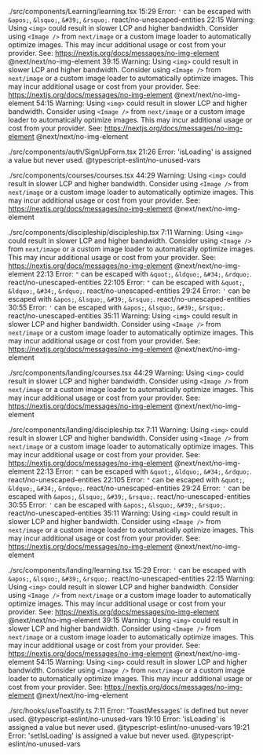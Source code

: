 ./src/components/Learning/learning.tsx
15:29 Error: `'` can be escaped with `&apos;`, `&lsquo;`, `&#39;`, `&rsquo;`. react/no-unescaped-entities
22:15 Warning: Using `<img>` could result in slower LCP and higher bandwidth. Consider using `<Image />` from `next/image` or a custom image loader to automatically optimize images. This may incur additional usage or cost from your provider. See: https://nextjs.org/docs/messages/no-img-element @next/next/no-img-element
39:15 Warning: Using `<img>` could result in slower LCP and higher bandwidth. Consider using `<Image />` from `next/image` or a custom image loader to automatically optimize images. This may incur additional usage or cost from your provider. See: https://nextjs.org/docs/messages/no-img-element @next/next/no-img-element
54:15 Warning: Using `<img>` could result in slower LCP and higher bandwidth. Consider using `<Image />` from `next/image` or a custom image loader to automatically optimize images. This may incur additional usage or cost from your provider. See: https://nextjs.org/docs/messages/no-img-element @next/next/no-img-element

./src/components/auth/SignUpForm.tsx
21:26 Error: 'isLoading' is assigned a value but never used. @typescript-eslint/no-unused-vars

./src/components/courses/courses.tsx
44:29 Warning: Using `<img>` could result in slower LCP and higher bandwidth. Consider using `<Image />` from `next/image` or a custom image loader to automatically optimize images. This may incur additional usage or cost from your provider. See: https://nextjs.org/docs/messages/no-img-element @next/next/no-img-element

./src/components/discipleship/discipleship.tsx
7:11 Warning: Using `<img>` could result in slower LCP and higher bandwidth. Consider using `<Image />` from `next/image` or a custom image loader to automatically optimize images. This may incur additional usage or cost from your provider. See: https://nextjs.org/docs/messages/no-img-element @next/next/no-img-element
22:13 Error: `"` can be escaped with `&quot;`, `&ldquo;`, `&#34;`, `&rdquo;`. react/no-unescaped-entities
22:105 Error: `"` can be escaped with `&quot;`, `&ldquo;`, `&#34;`, `&rdquo;`. react/no-unescaped-entities
29:24 Error: `'` can be escaped with `&apos;`, `&lsquo;`, `&#39;`, `&rsquo;`. react/no-unescaped-entities
30:55 Error: `'` can be escaped with `&apos;`, `&lsquo;`, `&#39;`, `&rsquo;`. react/no-unescaped-entities
35:11 Warning: Using `<img>` could result in slower LCP and higher bandwidth. Consider using `<Image />` from `next/image` or a custom image loader to automatically optimize images. This may incur additional usage or cost from your provider. See: https://nextjs.org/docs/messages/no-img-element @next/next/no-img-element

./src/components/landing/courses.tsx
44:29 Warning: Using `<img>` could result in slower LCP and higher bandwidth. Consider using `<Image />` from `next/image` or a custom image loader to automatically optimize images. This may incur additional usage or cost from your provider. See: https://nextjs.org/docs/messages/no-img-element @next/next/no-img-element

./src/components/landing/discipleship.tsx
7:11 Warning: Using `<img>` could result in slower LCP and higher bandwidth. Consider using `<Image />` from `next/image` or a custom image loader to automatically optimize images. This may incur additional usage or cost from your provider. See: https://nextjs.org/docs/messages/no-img-element @next/next/no-img-element
22:13 Error: `"` can be escaped with `&quot;`, `&ldquo;`, `&#34;`, `&rdquo;`. react/no-unescaped-entities
22:105 Error: `"` can be escaped with `&quot;`, `&ldquo;`, `&#34;`, `&rdquo;`. react/no-unescaped-entities
29:24 Error: `'` can be escaped with `&apos;`, `&lsquo;`, `&#39;`, `&rsquo;`. react/no-unescaped-entities
30:55 Error: `'` can be escaped with `&apos;`, `&lsquo;`, `&#39;`, `&rsquo;`. react/no-unescaped-entities
35:11 Warning: Using `<img>` could result in slower LCP and higher bandwidth. Consider using `<Image />` from `next/image` or a custom image loader to automatically optimize images. This may incur additional usage or cost from your provider. See: https://nextjs.org/docs/messages/no-img-element @next/next/no-img-element

./src/components/landing/learning.tsx
15:29 Error: `'` can be escaped with `&apos;`, `&lsquo;`, `&#39;`, `&rsquo;`. react/no-unescaped-entities
22:15 Warning: Using `<img>` could result in slower LCP and higher bandwidth. Consider using `<Image />` from `next/image` or a custom image loader to automatically optimize images. This may incur additional usage or cost from your provider. See: https://nextjs.org/docs/messages/no-img-element @next/next/no-img-element
39:15 Warning: Using `<img>` could result in slower LCP and higher bandwidth. Consider using `<Image />` from `next/image` or a custom image loader to automatically optimize images. This may incur additional usage or cost from your provider. See: https://nextjs.org/docs/messages/no-img-element @next/next/no-img-element
54:15 Warning: Using `<img>` could result in slower LCP and higher bandwidth. Consider using `<Image />` from `next/image` or a custom image loader to automatically optimize images. This may incur additional usage or cost from your provider. See: https://nextjs.org/docs/messages/no-img-element @next/next/no-img-element

./src/hooks/useToastify.ts
7:11 Error: 'ToastMessages' is defined but never used. @typescript-eslint/no-unused-vars
19:10 Error: 'isLoading' is assigned a value but never used. @typescript-eslint/no-unused-vars
19:21 Error: 'setIsLoading' is assigned a value but never used. @typescript-eslint/no-unused-vars
